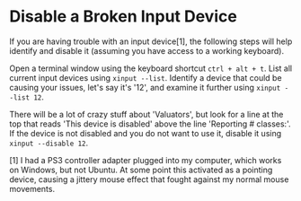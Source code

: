 # Disable a Broken Input Device

If you are having trouble with an input device[1], the following steps will help identify and disable it (assuming you have access to a working keyboard).

Open a terminal window using the keyboard shortcut `ctrl + alt + t`. List all current input devices using `xinput --list`. Identify a device that could be causing your issues, let's say it's '12', and examine it further using `xinput --list 12`.

There will be a lot of crazy stuff about 'Valuators', but look for a line at the top that reads 'This device is disabled' above the line 'Reporting # classes:'. If the device is not disabled and you do not want to use it, disable it using `xinput --disable 12`.


[1] I had a PS3 controller adapter plugged into my computer, which works on Windows, but not Ubuntu. At some point this activated as a pointing device, causing a jittery mouse effect that fought against my normal mouse movements.
